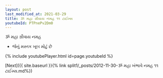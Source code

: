 ```yaml
---
layout: post
last_modified_at: 2021-03-29
title: ૐ મહા ગ્રીવાય નમહ ૧૧ ટાઈમ્સ
youtubeId: PTPnePv2Dm0
---
```

 
 
 ૐ મહા ગ્રીવાય નમહ  
 
 -  જેનું મસ્તક ખૂબ મોટું છે 
 
  
 
  
 
 
 
 
 
 


{% include youtubePlayer.html id=page.youtubeId %}
 
[Next]({{ site.baseurl }}{% link  split1/_posts/2012-11-30-ૐ મહા ખંભાવે નમહ ૧૧ ટાઈમ્સ.md%})
 
